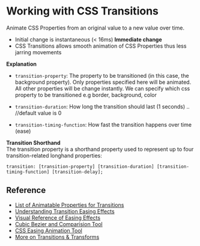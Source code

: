 # Working with CSS Transitions
Animate CSS Properties from an original value to a new value over time.
- Initial change is instantaneous (< 16ms) **Immediate change** 
- CSS Transitions allows smooth animation of CSS Properties thus less jarring movements

**Explanation**
- `transition-property`: The property to be transitioned (in this case, the background property). Only properties specified here will be animated. All other properties will be change instantly. We can specify which css property to be transitioned e.g border, background, color

- `transition-duration`: How long the transition should last (1 seconds) ..
//default value is 0

- `transition-timing-function`: How fast the transition happens over time (ease) 

**Transition Shorthand** <br/>
The transition property is a shorthand property used to represent up to four transition-related longhand properties:

`transition: [transition-property] [transition-duration] [transition-timing-function] [transition-delay];`

## Reference
- [List of Animatable Properties for Transitions](https://developer.mozilla.org/en-US/docs/Web/CSS/CSS_animated_properties)
- [Understanding Transition Easing Effects](https://developer.mozilla.org/en-US/docs/Web/CSS/transition-timing-function)
- [Visual Reference of Easing Effects](https://easings.net/)
- [Cubic Bezier and Comparision Tool](https://cubic-bezier.com/)
- [CSS Easing Animation Tool](https://matthewlein.com/tools/ceaser)
- [More on Transitions & Transforms](https://www.joshwcomeau.com/animation/css-transitions/)